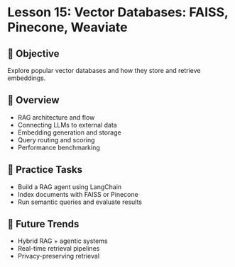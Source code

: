 # Lesson 15: Vector Databases: FAISS, Pinecone, Weaviate

## 🎯 Objective

Explore popular vector databases and how they store and retrieve embeddings.

## 🧠 Overview

- RAG architecture and flow
- Connecting LLMs to external data
- Embedding generation and storage
- Query routing and scoring
- Performance benchmarking

## 🧪 Practice Tasks

- Build a RAG agent using LangChain
- Index documents with FAISS or Pinecone
- Run semantic queries and evaluate results

## 🔮 Future Trends

- Hybrid RAG + agentic systems
- Real-time retrieval pipelines
- Privacy-preserving retrieval
